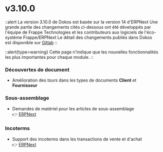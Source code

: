 # v3.10.0

::alert
La version 3.10.0 de Dokos est basée sur la version 14 d'ERPNext
Une grande partie des changements cités ci-dessous ont été développés par l'équipe de Frappe Technologies et les contributeurs aux logiciels de l'éco-système Frappe/ERPNext
Le détail des changements publiés dans Dokos est disponible sur [Gitlab](https://gitlab.com/dokos/dokos/-/releases/v3.10.0)
::

::alert{type=warning}
Cette page n'indique que les nouvelles fonctionnalités les plus importantes pour chaque module.
::


### Découvertes de document

- Amélioration des *tours* dans les types de documents **Client** et **Fournisseur**


### Sous-assemblage

- Demandes de matériel pour les articles de sous-assemblage  
:point_right: [ERPNext](https://github.com/frappe/erpnext/pull/33135)


### Incoterms

- Support des incoterms dans les transactions de vente et d'achat  
:point_right: [ERPNext](https://github.com/frappe/erpnext/pull/33022)